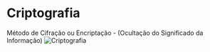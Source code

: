 # Criptografia
Método de Cifração ou Encriptação - (Ocultação do Significado da Informação)
![Criptografia](https://user-images.githubusercontent.com/53110905/136233531-37d5699b-41a1-4506-bef3-a94ec359a284.jpg)
